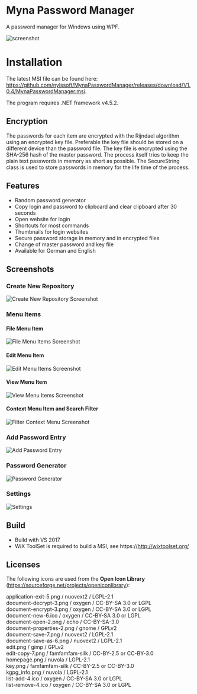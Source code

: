 # Myna Password Manager

A password manager for Windows using WPF.

![screenshot](mynapasswordmanager.png)

# Installation

The latest MSI file can be found here: https://github.com/nylssoft/MynaPasswordManager/releases/download/V1.0.4/MynaPasswordManager.msi.

The program requires .NET framework v4.5.2.

## Encryption

The passwords for each item are encrypted with the Rijndael algorithm using an encrypted key file.
Preferable the key file should be stored on a different device than the password file.
The key file is encrypted using the SHA-256 hash of the master password.
The process itself tries to keep the plain text passwords in memory as short as possible. The SecureString class is used to store passwords in memory for the life time of the process.

## Features

* Random password generator
* Copy login and password to clipboard and clear clipboard after 30 seconds
* Open website for login
* Shortcuts for most commands
* Thumbnails for login websites
* Secure password storage in memory and in encrypted files
* Change of master password and key file
* Available for German and English

## Screenshots

### Create New Repository

![Create New Repository Screenshot](mynapasswordmanager_create.png)

### Menu Items

#### File Menu Item

![File Menu Items Screenshot](mynapasswordmanager_file.png)

#### Edit Menu Item

![Edit Menu Items Screenshot](mynapasswordmanager_edit.png)

#### View Menu Item

![View Menu Items Screenshot](mynapasswordmanager_view.png)

#### Context Menu Item and Search Filter

![Filter Context Menu Screenshot](mynapasswordmanager_filterandcontext.png)

### Add Password Entry

![Add Password Entry](mynapasswordmanager_add.png)

### Password Generator

![Password Generator](mynapasswordmanager_pwdgen.png)

### Settings

![Settings](mynapasswordmanager_settings.png)

## Build

- Build with VS 2017
- WiX ToolSet is required to build a MSI, see https://http://wixtoolset.org/

## Licenses

The following icons are used from the **Open Icon Library** (https://sourceforge.net/projects/openiconlibrary):

application-exit-5.png / nuovext2 / LGPL-2.1<br>
document-decrypt-3.png / oxygen / CC-BY-SA 3.0 or LGPL<br>
document-encrypt-3.png / oxygen / CC-BY-SA 3.0 or LGPL<br>
document-new-6.ico / oxygen / CC-BY-SA 3.0 or LGPL<br>
document-open-2.png / echo / CC-BY-SA-3.0<br>
document-properties-2.png / gnome / GPLv2<br>
document-save-7.png / nuovext2 / LGPL-2.1<br>
document-save-as-6.png / nuovext2 / LGPL-2.1<br>
edit.png / gimp / GPLv2<br>
edit-copy-7.png / famfamfam-silk / CC-BY-2.5 or CC-BY-3.0<br>
homepage.png / nuvola / LGPL-2.1<br>
key.png / famfamfam-silk / CC-BY-2.5 or CC-BY-3.0<br>
kgpg_info.png / nuvola / LGPL-2.1<br>
list-add-4.ico / oxygen / CC-BY-SA 3.0 or LGPL<br>
list-remove-4.ico / oxygen / CC-BY-SA 3.0 or LGPL

